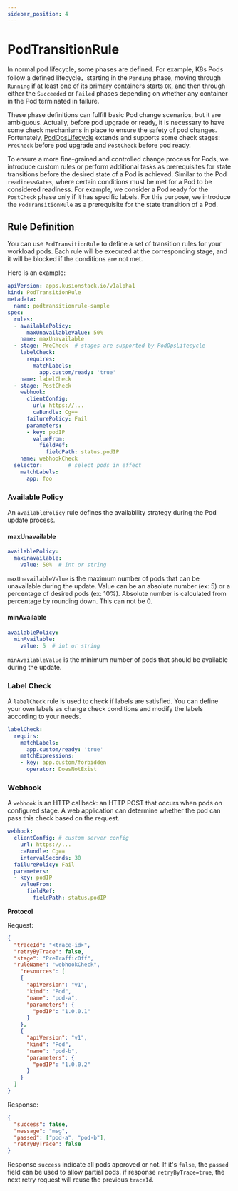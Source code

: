 ```yaml
---
sidebar_position: 4
---
```


# PodTransitionRule
In normal pod lifecycle,  some phases are defined. For example, K8s Pods follow a defined lifecycle，starting in the `Pending` phase, moving through `Running` if at least one of its primary containers starts `OK`, and then through either the `Succeeded` or `Failed` phases depending on whether any container in the Pod terminated in failure.

These phase definitions can fulfill basic Pod change scenarios, but it are ambiguous. 
Actually, before pod upgrade or ready, it is necessary to have some check mechanisms in place to ensure the safety of pod changes. Fortunately, [PodOpsLifecycle](../concepts/podopslifecycle.md) extends and supports some check stages: `PreCheck` before pod upgrade and `PostCheck` before pod ready.

To ensure a more fine-grained and controlled change process for Pods, we introduce custom rules or perform additional tasks as prerequisites for state transitions before the desired state of a Pod is achieved. Similar to the Pod `readinessGates`, where certain conditions must be met for a Pod to be considered readiness. For example, we consider a Pod ready for the `PostCheck` phase only if it has specific labels. For this purpose, we introduce the `PodTransitionRule` as a prerequisite for the state transition of a Pod.

## Rule Definition

You can use `PodTransitionRule` to define a set of transition rules for your workload pods.
Each rule will be executed at the corresponding stage, and it will be blocked if the conditions are not met.

Here is an example:
```yaml
apiVersion: apps.kusionstack.io/v1alpha1
kind: PodTransitionRule
metadata:
  name: podtransitionrule-sample
spec:
  rules:
  - availablePolicy:
      maxUnavailableValue: 50%
    name: maxUnavailable
  - stage: PreCheck  # stages are supported by PodOpsLifecycle
    labelCheck:
      requires:
        matchLabels:
          app.custom/ready: 'true' 
    name: labelCheck
  - stage: PostCheck 
    webhook:
      clientConfig:
        url: https://...
        caBundle: Cg==
      failurePolicy: Fail
      parameters:
      - key: podIP
        valueFrom:
          fieldRef: 
            fieldPath: status.podIP
    name: webhookCheck
  selector:        # select pods in effect
    matchLabels:
      app: foo
```


### Available Policy
An `availablePolicy` rule defines the availability strategy during the Pod update process.

#### maxUnavailable
```yaml
availablePolicy:
  maxUnavailable: 
    value: 50%  # int or string 
```

`maxUnavailableValue` is the maximum number of pods that can be unavailable during the update.
Value can be an absolute number (ex: 5) or a percentage of desired pods (ex: 10%).
Absolute number is calculated from percentage by rounding down.
This can not be 0.

#### minAvailable
```yaml
availablePolicy:
  minAvailable:
    value: 5  # int or string 
```
`minAvailableValue` is the minimum number of pods that should be available during the update.

### Label Check

A `labelCheck` rule is used to check if labels are satisfied.
You can define your own labels as change check conditions and modify the labels according to your needs.
```yaml
labelCheck:
  requirs:
    matchLabels:
      app.custom/ready: 'true' 
    matchExpressions:
    - key: app.custom/forbidden 
      operator: DoesNotExist
```

### Webhook
A `webhook` is an HTTP callback: an HTTP POST that occurs when pods on configured stage.
A web application can determine whether the pod can pass this check based on the request.

```yaml
webhook:
  clientConfig: # custom server config
    url: https://...
    caBundle: Cg==
    intervalSeconds: 30
  failurePolicy: Fail
  parameters:
  - key: podIP
    valueFrom:
      fieldRef: 
        fieldPath: status.podIP
```
**Protocol**

Request:
```json
{ 
  "traceId": "<trace-id>",
  "retryByTrace": false,
  "stage": "PreTrafficOff",
  "ruleName": "webhookCheck",
    "resources": [
  	{
      "apiVersion": "v1",
      "kind": "Pod",
      "name": "pod-a",
      "parameters": {
      	"podIP": "1.0.0.1"
      }
    },
    {
      "apiVersion": "v1",
      "kind": "Pod",
      "name": "pod-b",
      "parameters": {
      	"podIP": "1.0.0.2"
      }
    }
  ]
}
```
Response:
```json
{
  "success": false,
  "message": "msg",	
  "passed": ["pod-a", "pod-b"], 
  "retryByTrace": false
}
```
Response `success` indicate all pods approved or not. If it's `false`, the `passed` field can be used to allow partial pods.
if response `retryByTrace=true`, the next retry request will reuse the previous `traceId`.